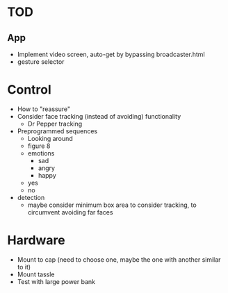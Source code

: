 # TOD
## App
- Implement video screen, auto-get by bypassing broadcaster.html
- gesture selector


# Control
- How to "reassure"
- Consider face tracking (instead of avoiding) functionality
  - Dr Pepper tracking
- Preprogrammed sequences
  - Looking around
  - figure 8
  - emotions
    - sad
    - angry 
    - happy
  - yes
  - no
- detection
  - maybe consider minimum box area to consider tracking, to circumvent avoiding far faces

# Hardware
- Mount to cap (need to choose one, maybe the one with another similar to it)
- Mount tassle
- Test with large power bank